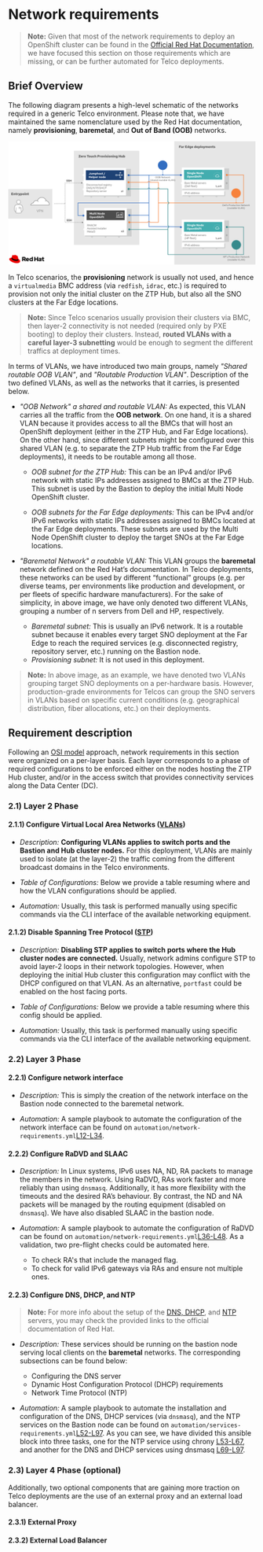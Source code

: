 # Network requirements

> **Note:** Given that most of the network requirements to deploy an OpenShift cluster can be found in the [Official Red Hat Documentation](https://docs.openshift.com/container-platform/4.10/installing/installing_bare_metal_ipi/ipi-install-prerequisites.html#network-requirements_ipi-install-prerequisites), we have focused this section on those requirements which are missing, or can be further automated for Telco deployments.

## Brief Overview

The following diagram presents a high-level schematic of the networks required in a generic Telco environment. Please note that, we have maintained the same nomenclature used by the Red Hat documentation, namely **provisioning**, **baremetal**, and **Out of Band (OOB)** networks.

![High-level schematic view of the networking requirements in a Telco deployment.](../assets/network-reqs.png)

In Telco scenarios, the **provisioning** network is usually not used, and hence a `virtualmedia` BMC address (via `redfish`, `idrac`, etc.) is required to provision not only the initial cluster on the ZTP Hub, but also all the SNO clusters at the Far Edge locations.

> **Note:** Since Telco scenarios usually provision their clusters via BMC, then layer-2 connectivity is not needed (required only by PXE booting) to deploy their clusters. Instead, **routed VLANs with a careful layer-3 subnetting** would be enough to segment the different traffics at deployment times.

In terms of VLANs, we have introduced two main groups, namely _"Shared routable OOB VLAN"_, and _"Routable Production VLAN"_. Description of the two defined VLANs, as well as the networks that it carries, is presented below.

- _"OOB Network" a shared and routable VLAN:_ As expected, this VLAN carries all the traffic from the **OOB network**. On one hand, it is a shared VLAN because it provides access to all the BMCs that will host an OpenShift deployment (either in the ZTP Hub, and Far Edge locations). On the other hand, since different subnets might be configured over this shared VLAN (e.g. to separate the ZTP Hub traffic from the Far Edge deployments), it needs to be routable among all those.

    - _OOB subnet for the ZTP Hub:_ This can be an IPv4 and/or IPv6 network with static IPs addresses assigned to BMCs at the ZTP Hub. This subnet is used by the Bastion to deploy the initial Multi Node OpenShift cluster.

    - _OOB subnets for the Far Edge deployments:_ This can be IPv4 and/or IPv6 networks with static IPs addresses assigned to BMCs located at the Far Edge deployments. These subnets are used by the Multi Node OpenShift cluster to deploy the target SNOs at the Far Edge locations.

- _"Baremetal Network" a routable VLAN:_ This VLAN groups the **baremetal** network defined on the Red Hat’s documentation. In Telco deployments, these networks can be used by different “functional” groups (e.g. per diverse teams, per environments like production and development, or per fleets of specific hardware manufacturers). For the sake of simplicity, in above image, we have only denoted two different VLANs, grouping a number of n servers from Dell and HP, respectively.

    - _Baremetal subnet:_ This is usually an IPv6 network. It is a routable subnet because it enables every target SNO deployment at the Far Edge to reach the required services (e.g. disconnected registry, repository server, etc.) running on the Bastion node.
    - _Provisioning subnet:_ It is not used in this deployment.

> **Note:** In above image, as an example, we have denoted two VLANs grouping target SNO deployments on a per-hardware basis. However, production-grade environments for Telcos can group the SNO servers in VLANs based on specific current conditions (e.g. geographical distribution, fiber allocations, etc.) on their deployments.

## Requirement description

Following an [OSI model](https://en.wikipedia.org/wiki/OSI_model) approach, network requirements in this section were organized on a per-layer basis. Each layer corresponds to a phase of required configurations to be enforced either on the nodes hosting the ZTP Hub cluster, and/or in the access switch that provides connectivity services along the Data Center (DC).

### 2.1) Layer 2 Phase

#### 2.1.1) Configure Virtual Local Area Networks ([VLANs](https://en.wikipedia.org/wiki/Virtual_LAN))

- _Description:_ **Configuring VLANs applies to switch ports and the Bastion and Hub cluster nodes.** For this deployment, VLANs are mainly used to isolate (at the layer-2) the traffic coming from the different broadcast domains in the Telco environments.

- _Table of Configurations:_ Below we provide a table resuming where and how the VLAN configurations should be applied.

- _Automation:_ Usually, this task is performed manually using specific commands via the CLI interface of the available networking equipment.

#### 2.1.2) Disable Spanning Tree Protocol ([STP](https://en.wikipedia.org/wiki/Spanning_Tree_Protocol))

- _Description:_ **Disabling STP applies to switch ports where the Hub cluster nodes are connected.** Usually, network admins configure STP to avoid layer-2 loops in their network topologies. However, when deploying the initial Hub cluster this configuration may conflict with the DHCP configured on that VLAN. As an alternative, `portfast` could be enabled on the host facing ports.

- _Table of Configurations:_ Below we provide a table resuming where this config should be applied.

- _Automation:_ Usually, this task is performed manually using specific commands via the CLI interface of the available networking equipment.

### 2.2) Layer 3 Phase

#### 2.2.1) Configure network interface

- _Description:_ This is simply the creation of the network interface on the Bastion node connected to the baremetal network.

- _Automation:_ A sample playbook to automate the configuration of the network interface can be found on `automation/network-requirements.yml`[L12-L34](https://github.com/leo8a/ztp-hub-automation/blob/main/automation/network-requirements.yml#L12-L34).

#### 2.2.2) Configure RaDVD and SLAAC

- _Description:_ In Linux systems, IPv6 uses NA, ND, RA packets to manage the members in the network. Using RaDVD, RAs work faster and more reliably than using `dnsmasq`. Additionally, it has more flexibility with the timeouts and the desired RA’s behaviour. By contrast, the ND and NA packets will be managed by the routing equipment (disabled on `dnsmasq`). We have also disabled SLAAC in the bastion node.

- _Automation:_ A sample playbook to automate the configuration of RaDVD can be found on `automation/network-requirements.yml`[L36-L48](https://github.com/leo8a/ztp-hub-automation/blob/main/automation/network-requirements.yml#L36-L48). As a validation, two pre-flight checks could be automated here.

  - To check RA's that include the managed flag.
  - To check for valid IPv6 gateways via RAs and ensure not multiple ones.

#### 2.2.3) Configure DNS, DHCP, and NTP

> **Note:** For more info about the setup of the [DNS, DHCP](https://docs.openshift.com/container-platform/4.9/installing/installing_bare_metal_ipi/ipi-install-prerequisites.html#network-requirements_ipi-install-prerequisites), and [NTP](https://docs.openshift.com/container-platform/4.9/installing/installing_bare_metal_ipi/ipi-install-installation-workflow.html#configuring-ntp-for-disconnected-clusters_ipi-install-configuration-files) servers, you may check the provided links to the official documentation of Red Hat.

- _Description:_ These services should be running on the bastion node serving local clients on the **baremetal** networks. The corresponding subsections can be found below:

    - Configuring the DNS server
    - Dynamic Host Configuration Protocol (DHCP) requirements
    - Network Time Protocol (NTP)

- _Automation:_ A sample playbook to automate the installation and configuration of the DNS, DHCP services (via `dnsmasq`), and the NTP services on the Bastion node can be found on `automation/services-requirements.yml`[L52-L97](https://github.com/leo8a/ztp-hub-automation/blob/main/automation/network-requirements.yml#L52-L97). As you can see, we have divided this ansible block into three tasks, one for the NTP service using chrony [L53-L67](https://github.com/leo8a/ztp-hub-automation/blob/main/automation/network-requirements.yml#L53-L67), and another for the DNS and DHCP services using dnsmasq [L69-L97](https://github.com/leo8a/ztp-hub-automation/blob/main/automation/network-requirements.yml#L69-L97).

### 2.3) Layer 4 Phase (optional)

Additionally, two optional components that are gaining more traction on Telco deployments are the use of an external proxy and an external load balancer.

#### 2.3.1) External Proxy

#### 2.3.2) External Load Balancer
